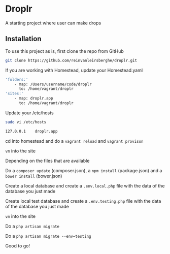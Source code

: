 Droplr
=====================

A starting project where user can make drops

## Installation

To use this project as is, first clone the repo from GitHub

```bash
git clone https://github.com/reinvanleirsberghe/droplr.git
```

If you are working with Homestead, update your Homestead.yaml

```bash
'folders:'
	- map: /Users/username/code/droplr
      to: /home/vagrant/droplr
'sites:'
	- map: droplr.app
      to: /home/vagrant/droplr
```

Update your /etc/hosts
```bash
sudo vi /etc/hosts

127.0.0.1    droplr.app
```

cd into homestead and do a `vagrant reload` and `vagrant provison`

`vm` into the site

Depending on the files that are available

Do a `composer update` (composer.json), a `npm install` (package.json) and a `bower install` (bower.json)

Create a local database and create a  `.env.local.php` file with the data of the database you just made

Create local test database and create a `.env.testing.php` file with the data of the database you just made

`vm` into the site

Do a `php artisan migrate`

Do a `php artisan migrate --env=testing`

Good to go!